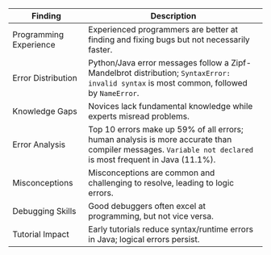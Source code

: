 | Finding | Description |
|---------|-------------|
| Programming Experience | Experienced programmers are better at finding and fixing bugs but not necessarily faster. |
| Error Distribution | Python/Java error messages follow a Zipf-Mandelbrot distribution; `SyntaxError: invalid syntax` is most common, followed by `NameError`. |
| Knowledge Gaps | Novices lack fundamental knowledge while experts misread problems. |
| Error Analysis | Top 10 errors make up 59% of all errors; human analysis is more accurate than compiler messages. `Variable not declared` is most frequent in Java (11.1%). |
| Misconceptions | Misconceptions are common and challenging to resolve, leading to logic errors. |
| Debugging Skills | Good debuggers often excel at programming, but not vice versa. |
| Tutorial Impact | Early tutorials reduce syntax/runtime errors in Java; logical errors persist. |